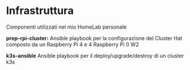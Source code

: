 # Infrastruttura

Componenti utilizzati nel mio HomeLab personale

<b>prep-rpi-cluster:</b>
Ansible playbook per la configurazione del Cluster Hat composto da un Raspberry Pi 4 e 4 Raspberry Pi 0 W2

<b>k3s-ansible</b>
Ansible playbook per il deploy/upgrade/destroy di un cluster k3s
